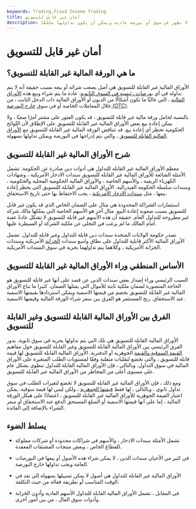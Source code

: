```yaml
---
keywords: Trading,Fixed Income Trading
title: أمان غير قابل للتسويق
description: الأوراق المالية غير القابلة للتسويق هي تلك التي يصعب تداولها لأنها لا تظهر في سوق أو بورصة عادية ويمكن أن يكون تداولها مكلفًا.
---
```


# أمان غير قابل للتسويق
## ما هي الورقة المالية غير القابلة للتسويق؟

الأوراق المالية غير القابلة للتسويق هي أصل يصعب شرائه أو بيعه بسبب حقيقة أنه لا يتم تداوله في أي [بورصات رئيسية في السوق الثانوية](/secondarymarket). عادة ما يتم شراء وبيع هذه [الأوراق المالية](/security) ، التي غالبًا ما تكون أشكالًا من الديون أو الأوراق المالية ذات الدخل الثابت ، من خلال المعاملات الخاصة أو في سوق [خارج البورصة (OTC)](/otc).

بالنسبة لحامل ورقة مالية غير قابلة للتسويق ، قد يكون العثور على مشتر أمرًا صعبًا ، ولا يمكن إعادة بيع بعض الأوراق المالية غير القابلة للتسويق على الإطلاق لأن اللوائح الحكومية تحظر أي إعادة بيع. قد تتناقض الورقة المالية غير القابلة للتسويق مع [الأوراق المالية القابلة للتسويق](/marketablesecurities) ، والتي يتم إدراجها في البورصة ويمكن تداولها بسهولة.

## شرح الأوراق المالية غير القابلة للتسويق

معظم الأوراق المالية غير القابلة للتداول هي أدوات دين صادرة عن الحكومة. تشمل الأمثلة الشائعة للأوراق المالية غير القابلة للتسويق سندات الادخار الأمريكية ، وشهادات الكهرباء الريفية ، والأسهم الخاصة ، والأوراق المالية الحكومية المحلية والحكومية ، وسندات سلسلة الحكومة الفيدرالية. الأوراق المالية غير القابلة للتسويق التي يحظر إعادة بيعها ، مثل [سندات الادخار الأمريكية](/ussavingsbonds) ، يجب الاحتفاظ بها حتى تاريخ الاستحقاق.

استثمارات الشراكة المحدودة هي مثال على الضمان الخاص الذي قد يكون غير قابل للتسويق بسبب صعوبة إعادة البيع. مثال آخر هو الأسهم الخاصة التي يملكها مالك شركة غير مطروحة للتداول العام. حقيقة أن هذه الأسهم غير قابلة للتسويق لا تشكل عادةً عقبة أمام المالك ما لم يرغب في التخلي عن ملكية الشركة أو السيطرة عليها.

تصدر حكومة الولايات المتحدة سندات دين قابلة للتداول وغير قابلة للتداول. تشمل الأوراق المالية الأكثر قابلية للتداول على نطاق واسع سندات [الخزانة](/treasurybill) الأمريكية وسندات الخزانة الأمريكية ، وكلاهما يتم تداولهما بحرية في سوق السندات الأمريكية.

## الأساس المنطقي وراء الأوراق المالية غير القابلة للتسويق

السبب الرئيسي وراء إصدار بعض سندات الدين عن قصد على أنها غير قابلة للتسويق هو الحاجة المتصورة لضمان ملكية ثابتة للأموال التي يمثلها الضمان. كثيرا ما تباع الأوراق المالية غير القابلة للتسويق بخصم من قيمتها الاسمية ويمكن استردادها بقيمتها الاسمية عند الاستحقاق. ربح المستثمر هو الفرق بين سعر شراء الورقة المالية وقيمتها الاسمية.

## الفرق بين الأوراق المالية القابلة للتسويق وغير القابلة للتسويق

الأوراق المالية القابلة للتسويق هي تلك التي يتم تداولها بحرية في سوق ثانوية. يدور الفرق الرئيسي بين الأوراق المالية القابلة للتسويق وغير القابلة للتسويق حول مفاهيم [القيمة السوقية والقيمة](/marketvalue) الجوهرية أو الدفترية. الأوراق المالية القابلة للتسويق لها قيمة قابلة للتسويق ، والتي تخضع لتقلبات متقلبة وفقًا لمستويات الطلب المتغيرة على الأوراق المالية في سوق التداول. وبالتالي ، فإن الأوراق المالية القابلة للتداول تنطوي بشكل عام على مستوى أعلى من المخاطر من الأوراق المالية غير القابلة للتسويق.

ومع ذلك ، فإن الأوراق المالية غير القابلة للتسويق لا تخضع لتغيرات الطلب في سوق تداول ثانوي ، وبالتالي ، لها فقط [قيمتها الجوهرية](/intrinsicvalue) ، ولكن ليس لها قيمة سوقية. يمكن اعتبار القيمة الجوهرية للأوراق المالية غير القابلة للتسويق ، اعتمادًا على هيكل الورقة المالية ، إما على أنها قيمتها الاسمية أو المبلغ المستحق الدفع عند الاستحقاق أو سعر الشراء بالإضافة إلى الفائدة.

## يسلط الضوء

- تشمل الأمثلة سندات الادخار ، والأسهم في شراكات محدودة أو شركات مملوكة للقطاع الخاص ، وبعض منتجات المشتقات المعقدة.

- في كثير من الأحيان سندات الدين ، لا يمكن شراء هذه الأصول أو بيعها في البورصات العامة ويجب تداولها خارج البورصة.

- الأوراق المالية غير القابلة للتداول هي أصول لا يمكن تسييلها بسهولة إلى نقد في الوقت المناسب أو بطريقة فعالة من حيث التكلفة.

- في المقابل ، تشمل الأوراق المالية القابلة للتداول الأسهم العادية وأذون الخزانة وأدوات سوق المال ، من بين أمور أخرى.

